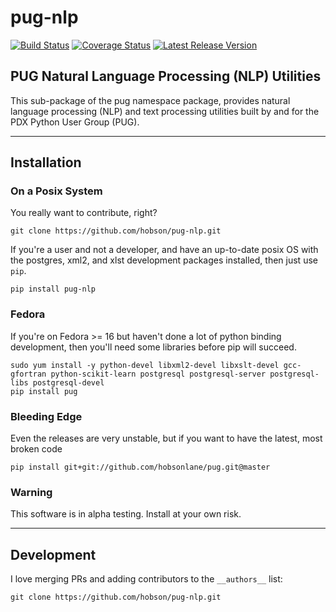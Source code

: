 # pug-nlp

[![Build Status](https://travis-ci.org/hobson/pug-nlp.svg?branch=master "Travis Build & Test Status")](https://travis-ci.org/hobson/pug-nlp)
[![Coverage Status](https://coveralls.io/repos/hobson/pug-nlp/badge.png)](https://coveralls.io/r/hobson/pug-nlp)
[![Latest Release Version](https://badge.fury.io/py/pug-nlp.svg)](https://pypi.python.org/pypi/pug-nlp/)
<!-- [![Downloads](https://pypip.in/d/pug-nlp/badge.png)](https://pypi.python.org/pypi/pug-nlp/) -->

## PUG Natural Language Processing (NLP) Utilities

This sub-package of the pug namespace package, provides natural language processing (NLP) and text processing utilities built by and for the PDX Python User Group (PUG).

---

## Installation

### On a Posix System

You really want to contribute, right?

    git clone https://github.com/hobson/pug-nlp.git

If you're a user and not a developer, and have an up-to-date posix OS with the postgres, xml2, and xlst development packages installed, then just use `pip`.

    pip install pug-nlp

### Fedora

If you're on Fedora >= 16 but haven't done a lot of python binding development, then you'll need some libraries before pip will succeed.

    sudo yum install -y python-devel libxml2-devel libxslt-devel gcc-gfortran python-scikit-learn postgresql postgresql-server postgresql-libs postgresql-devel
    pip install pug

### Bleeding Edge

Even the releases are very unstable, but if you want to have the latest, most broken code

    pip install git+git://github.com/hobsonlane/pug.git@master

### Warning

This software is in alpha testing.  Install at your own risk.

---

## Development

I love merging PRs and adding contributors to the `__authors__` list:

    git clone https://github.com/hobson/pug-nlp.git


